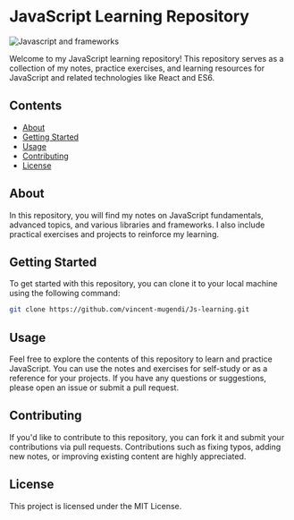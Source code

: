 # JavaScript Learning Repository
![Javascript and frameworks](https://logixbuilt.com/wp-content/uploads/2023/05/feature.png)

Welcome to my JavaScript learning repository! This repository serves as a collection of my notes, practice exercises, and learning resources for JavaScript and related technologies like React and ES6.

## Contents

- [About](#about)
- [Getting Started](#getting-started)
- [Usage](#usage)
- [Contributing](#contributing)
- [License](#license)

<a id="about"></a>

## About

In this repository, you will find my notes on JavaScript fundamentals, advanced topics, and various libraries and frameworks. I also include practical exercises and projects to reinforce my learning.

## Getting Started 

To get started with this repository, you can clone it to your local machine using the following command:

```bash
git clone https://github.com/vincent-mugendi/Js-learning.git
```

## Usage

Feel free to explore the contents of this repository to learn and practice JavaScript. You can use the notes and exercises for self-study or as a reference for your projects. If you have any questions or suggestions, please open an issue or submit a pull request.

## Contributing

If you'd like to contribute to this repository, you can fork it and submit your contributions via pull requests. Contributions such as fixing typos, adding new notes, or improving existing content are highly appreciated.

## License 

This project is licensed under the MIT License.
